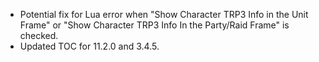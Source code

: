 - Potential fix for Lua error when "Show Character TRP3 Info in the Unit Frame" or "Show Character TRP3 Info In the Party/Raid Frame" is checked.
- Updated TOC for 11.2.0 and 3.4.5.